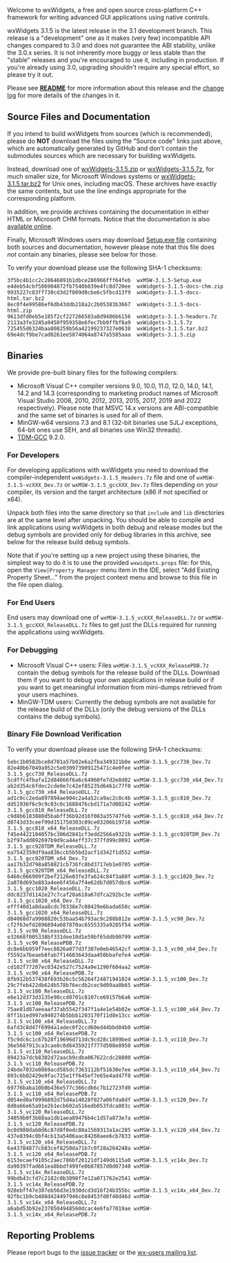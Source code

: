 Welcome to wxWidgets, a free and open source cross-platform C++ framework for writing advanced GUI applications using native controls.

wxWidgets 3.1.5 is the latest release in the 3.1 development branch. This release is a "development" one as it makes (very few) incompatible API changes compared to 3.0 and does not guarantee the ABI stability, unlike the 3.0.x series. It is not inherently more buggy or less stable than the "stable" releases and you're encouraged to use it, including in production. If you're already using 3.0, upgrading shouldn't require any special effort, so please try it out.

Please see [**README**](https://raw.githubusercontent.com/wxWidgets/wxWidgets/v3.1.5/docs/readme.txt) for more information about this release and the [change log](https://raw.githubusercontent.com/wxWidgets/wxWidgets/v3.1.5/docs/changes.txt) for more details of the changes in it.


## Source Files and Documentation

If you intend to build wxWidgets from sources (which is recommended), please do **NOT** download the files using the "Source code" links just above, which are automatically generated by GitHub and don't contain the submodules sources which are necessary for building wxWidgets.

Instead, download one of [wxWidgets-3.1.5.zip](https://github.com/wxWidgets/wxWidgets/releases/download/v3.1.5/wxWidgets-3.1.5.zip) or [wxWidgets-3.1.5.7z](https://github.com/wxWidgets/wxWidgets/releases/download/v3.1.5/wxWidgets-3.1.5.7z), for much smaller size, for Microsoft Windows systems or [wxWidgets-3.1.5.tar.bz2](https://github.com/wxWidgets/wxWidgets/releases/download/v3.1.5/wxWidgets-3.1.5.tar.bz2) for Unix ones, including macOS. These archives have exactly the same contents, but use the line endings appropriate for the corresponding platform.

In addition, we provide archives containing the documentation in either HTML or Microsoft CHM formats. Notice that the documentation is also [available online](https://docs.wxwidgets.org/3.1.5).

Finally, Microsoft Windows users may download [Setup.exe file](https://github.com/wxWidgets/wxWidgets/releases/download/v3.1.5/wxMSW-3.1.5-Setup.exe) containing both sources and documentation, however please note that this file does _not_ contain any binaries, please see below for those.

To verify your download please use the following SHA-1 checksums:

    3f5bc4b1cc2c28646891b1dbce286966fff64feb  wxMSW-3.1.5-Setup.exe
    e4deb54cbf506904072fb7540b039e4fc8d720ee  wxWidgets-3.1.5-docs-chm.zip
    9935227c83ff730cd3d2f809d0cbe6c5fbcd13f9  wxWidgets-3.1.5-docs-html.tar.bz2
    8ec0f4e99586ef6db43ddb218a2c2b05383b3667  wxWidgets-3.1.5-docs-html.zip
    9613dfd0eb5e185f2cf227266583a8d9486b6156  wxWidgets-3.1.5-headers.7z
    2113a3fe3245a9450f959358e6fec7bb9ffbf8a9  wxWidgets-3.1.5.7z
    725455d6324baa808259b56a42199237327e0638  wxWidgets-3.1.5.tar.bz2
    69e4dcf9be7cad0261ee5874064a8747a5585aaa  wxWidgets-3.1.5.zip

## Binaries

We provide pre-built binary files for the following compilers:

* Microsoft Visual C++ compiler versions 9.0, 10.0, 11.0, 12.0, 14.0, 14.1, 14.2 and 14.3 (corresponding to marketing product names of Microsoft Visual Studio 2008, 2010, 2012, 2013, 2015, 2017, 2019 and 2022 respectively). Please note that MSVC 14.x versions are ABI-compatible and the same set of binaries is used for all of them.
* MinGW-w64 versions 7.3 and 8.1 (32-bit binaries use SJLJ exceptions, 64-bit ones use SEH, and all binaries use Win32 threads).
* [TDM-GCC](https://jmeubank.github.io/tdm-gcc/) 9.2.0.

### For Developers

For developing applications with wxWidgets you need to download the compiler-independent `wxWidgets-3.1.5_Headers.7z` file and one of `wxMSW-3.1.5-vcXXX_Dev.7z` or `wxMSW-3.1.5_gccXXX_Dev.7z` files depending on your compiler, its version and the target architecture (x86 if not specified or x64).

Unpack both files into the same directory so that `include` and `lib` directories are at the same level after unpacking. You should be able to compile and link applications using wxWidgets in both debug and release modes but the debug symbols are provided only for debug libraries in this archive, see below for the release build debug symbols.

Note that if you're setting up a new project using these binaries, the simplest
way to do it is to use the provided `wxwidgets.props` file: for this, open the
`View|Property Manager` menu item in the IDE, select "Add Existing Property
Sheet..." from the project context menu and browse to this file in the file
open dialog.

### For End Users

End users may download one of `wxMSW-3.1.5_vcXXX_ReleaseDLL.7z` or `wxMSW-3.1.5_gccXXX_ReleaseDLL.7z` files to get just the DLLs required for running the applications using wxWidgets.

### For Debugging

* Microsoft Visual C++ users: Files `wxMSW-3.1.5_vcXXX_ReleasePDB.7z` contain the debug symbols for the release build of the DLLs. Download them if you want to debug your own applications in release build or if you want to get meaningful information from mini-dumps retrieved from your users machines.
* MinGW-TDM users: Currently the debug symbols are not available for the release build of the DLLs (only the debug versions of the DLLs contains the debug symbols).

### Binary File Download Verification

To verify your download please use the following SHA-1 checksums:

    5ebc1b0582bce8d701a57b02e6a2fba349321b0e wxMSW-3.1.5_gcc730_Dev.7z
    82e40b67049a952c5e030973909125471c4e0fee wxMSW-3.1.5_gcc730_ReleaseDLL.7z
    5cdffc4fbafa12d84666f6a6c64960fe7d2e8d02 wxMSW-3.1.5_gcc730_x64_Dev.7z
    ab2d354c6fdec2cde0e7c42ef85235d6461c77f0 wxMSW-3.1.5_gcc730_x64_ReleaseDLL.7z
    ad1c0cc2eda897894ae904c2a4a52ca9ac2c8c4b wxMSW-3.1.5_gcc810_Dev.7z
    dd51936f6c9c9c03c0c1688476cbd171a7d00242 wxMSW-3.1.5_gcc810_ReleaseDLL.7z
    c9d8b6183880d5babff36b92d16f083a35747feb wxMSW-3.1.5_gcc810_x64_Dev.7z
    d0743d33ceef99d151750303c09ce03206b19716 wxMSW-3.1.5_gcc810_x64_ReleaseDLL.7z
    f45e4422104057bc306d2841cf3edd2566a9321b wxMSW-3.1.5_gcc920TDM_Dev.7z
    b2f97add892697b9d9ca44eff37c377fd99c0091 wxMSW-3.1.5_gcc920TDM_ReleaseDLL.7z
    ea7542359df9aa836ccb5b5bd2acf1d342f1d552 wxMSW-3.1.5_gcc920TDM_x64_Dev.7z
    aa17b32d798a858821cb736fc8bd3717eb1e0705 wxMSW-3.1.5_gcc920TDM_x64_ReleaseDLL.7z
    6460c066909f2bef2126e03fe3fa624c84f3a80f wxMSW-3.1.5_gcc1020_Dev.7z
    2a078d693e883a4ee6f456a7f4e62db7d057dbc6 wxMSW-3.1.5_gcc1020_ReleaseDLL.7z
    ddc8237d1142e27c7caf20a618a67dfca292bc3e wxMSW-3.1.5_gcc1020_x64_Dev.7z
    efff40d1a8daa8cdc70338e7c08429e6bada650c wxMSW-3.1.5_gcc1020_x64_ReleaseDLL.7z
    d04068d7a9908820c53baa54b793ac9c288b812e wxMSW-3.1.5_vc90_Dev.7z
    cf2f63efd2896894a687870ac6555335a9285f54 wxMSW-3.1.5_vc90_ReleaseDLL.7z
    e32668f005338bf331dee10d1e59bf65ddb90799 wxMSW-3.1.5_vc90_ReleasePDB.7z
    dc8e6bb959f7eec8826a077d3f307e0eb46542cf wxMSW-3.1.5_vc90_x64_Dev.7z
    f5592a7beaeb8fab7f14603643daa450bbafefe4 wxMSW-3.1.5_vc90_x64_ReleaseDLL.7z
    cd102f77207ec0342e527c7524a9e1290f604aa2 wxMSW-3.1.5_vc90_x64_ReleasePDB.7z
    8fb912b537438f693b26c5c56264f24871941024 wxMSW-3.1.5_vc100_Dev.7z
    29c7feb422db624b578b76ecdb2cec9d09aa0b65 wxMSW-3.1.5_vc100_ReleaseDLL.7z
    e6e12d373d3135e98ccd8701c8107ce69157b6a6 wxMSW-3.1.5_vc100_ReleasePDB.7z
    75ae81d87aeeaaf37ab5542f347f1a4e1e54b02e wxMSW-3.1.5_vc100_x64_Dev.7z
    8ff1b1ed997a940274b5bbb1203170f11d8e13cc wxMSW-3.1.5_vc100_x64_ReleaseDLL.7z
    6afd3c8d47f6994a1adec0f2ccd60ed44bbd84b0 wxMSW-3.1.5_vc100_x64_ReleasePDB.7z
    f5c9dc6c1c67b28f19696d713dc9cd28c1899bed wxMSW-3.1.5_vc110_Dev.7z
    36e5687913ca3cae8c0d6435921f777d508e8950 wxMSW-3.1.5_vc110_ReleaseDLL.7z
    89423a7dcb8302d72aacb9cdba067622cdc28800 wxMSW-3.1.5_vc110_ReleasePDB.7z
    24bde7032e0869acd585dc7363112bf51630e7ee wxMSW-3.1.5_vc110_x64_Dev.7z
    893c6b02429e9fac715e1ff645ef7e65e4ad47f0 wxMSW-3.1.5_vc110_x64_ReleaseDLL.7z
    69776baba10b0b436e577c366cdb6c7b12723fd0 wxMSW-3.1.5_vc110_x64_ReleasePDB.7z
    d054ed0af0996892d75d4a14028f027a06fda8df wxMSW-3.1.5_vc120_Dev.7z
    8d0a66e65a91e2b1ecb602a516edb053fdca803c wxMSW-3.1.5_vc120_ReleaseDLL.7z
    34059b0f3b88aa1db1aea89476b4c1d57a873e7a wxMSW-3.1.5_vc120_ReleasePDB.7z
    bc0d980dab0d6c87d8f0edc88a1569313a1ac285 wxMSW-3.1.5_vc120_x64_Dev.7z
    437e8394c0bf4cb13a5406aac84260aee6cb7833 wxMSW-3.1.5_vc120_x64_ReleaseDLL.7z
    6a43784877cb83cef8250da71b7c0f28a264248a wxMSW-3.1.5_vc120_x64_ReleasePDB.7z
    6153ecaef9105c2aec786bf20121df149d6115a0 wxMSW-3.1.5_vc14x_Dev.7z
    da90397fad661ea8bbdf499fe0b87857d0d07340 wxMSW-3.1.5_vc14x_ReleaseDLL.7z
    99bdb43cfd7c2182c0b3890f7e12a071762e2541 wxMSW-3.1.5_vc14x_ReleasePDB.7z
    928ebff47e307eb56d3e1930dcd3d16f24b355bc wxMSW-3.1.5_vc14x_x64_Dev.7z
    92fbc1b9cb408d424497946c8e8453fd8f40d46d wxMSW-3.1.5_vc14x_x64_ReleaseDLL.7z
    a6abd53b92e2378504948560dcac4e6fa77019ae wxMSW-3.1.5_vc14x_x64_ReleasePDB.7z


## Reporting Problems

Please report bugs to the [issue tracker](https://github.com/wxWidgets/wxWidgets/issues/new) or the [wx-users mailing list](http://groups.google.com/group/wx-users).
